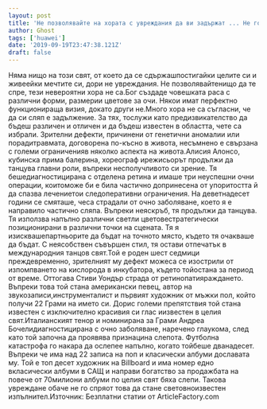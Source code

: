 ```yaml
---
layout: post
title: 'Не позволявайте на хората с увреждания да ви задържат ... Не го направиха'
author: Ghost
tags: ['huawei']
date: '2019-09-19T23:47:38.121Z'
draft: false
---
```


Няма нищо на този свят, от което да се сдържашпостигайки целите си и живеейки мечтите си, дори не увреждания. Не позволявайтенищо да те спре, тези невероятни хора не са.Бог създаде човешката раса с различни форми, размерии цветове за очи. Някои имат перфектно функционираща визия, докато други не.Много хора не са съгласни, че да си сляп е задължение. За тях, тослужи като предизвикателство да бъдеш различен и отличен и да бъдеш известен в областта, чете са избрали. Зрителни дефекти, причинени от генетични аномалии или порадитравмата, договорена по-късно в живота, несъмнено е свързана с големи ограниченияв няколко аспекта на живота.Алисия Алонсо, кубинска прима балерина, хореограф ирежисьорът продължи да танцува главни роли, въпреки несполучливото си зрение. Тя бешедиагностицирана с отделена ретина и имаше три неуспешни очни операции, коитоможе би е била частично допринесена от упоритостта й да спазва лечениетои следоперативни ограничения. На деветнадесет години се смяташе, чеса страдали от очно заболяване, което я е направило частично сляпа. Въпреки неяскръб, тя продължи да танцува. Тя използва напълно различни светли цветовестратегически позиционирани в различни точки на сцената. Тя я изисквашепартньорите да бъдат на точното място, където тя очакваше да бъдат. С неясобствен съвършен стил, тя остави отпечатък в международния танцов свят.Той е роден шест седмици преждевременно, зрителният му дефект можеса се изострили от изпомпването на кислорода в инкубатора, където тойостана за период от време. Оттогава Стиви Уондър страда от ретинопатияраждането. Въпреки това той стана американски певец, автор на звукозаписи,инструменталист и първият художник от мъжки пол, който получи 22 Грами на името си. Дорис големи препятствия той стана известен с изключително красивия си глас иизвестен в целия свят.Италианският тенор и номинирана за Грами Андреа Бочелидиагностицирана с очно заболяване, наречено глаукома, след като той започна да проявява признацина слепота. Футболна катастрофа го накара да ослепее напълно, когато тойбеше дванадесет. Въпреки че има над 22 записа на поп и класически албуми дославата му. Той е топ десет художник на Billboard и има номер едно вкласически албуми в САЩ и направи богатство за продажбата на повече от 70милиони албуми по целия свят бяха слепи. Такова увреждане обаче не го спряот това да стане световноизвестен изпълнител.Източник: Безплатни статии от ArticleFactory.com
